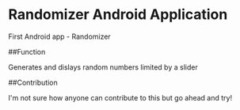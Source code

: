 # Randomizer Android Application

First Android app - Randomizer

##Function

Generates and dislays random numbers limited by a slider

##Contribution

I'm not sure how anyone can contribute to this but go ahead and try!
